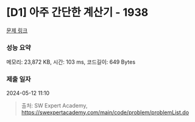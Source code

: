 # [D1] 아주 간단한 계산기 - 1938 

[문제 링크](https://swexpertacademy.com/main/code/problem/problemDetail.do?contestProbId=AV5PjsYKAMIDFAUq) 

### 성능 요약

메모리: 23,872 KB, 시간: 103 ms, 코드길이: 649 Bytes

### 제출 일자

2024-05-12 11:10



> 출처: SW Expert Academy, https://swexpertacademy.com/main/code/problem/problemList.do